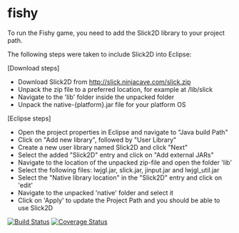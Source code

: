 # fishy
To run the Fishy game, you need to add the Slick2D library to your project path.

The following steps were taken to include Slick2D into Eclipse:

[Download steps]
- Download Slick2D from http://slick.ninjacave.com/slick.zip
- Unpack the zip file to a preferred location, for example at /lib/slick
- Navigate to the 'lib' folder inside the unpacked folder
- Unpack the native-{platform}.jar file for your platform OS

[Eclipse steps]
- Open the project properties in Eclipse and navigate to "Java build Path"
- Click on "Add new library", followed by "User Library"
- Create a new user library named Slick2D and click "Next"
- Select the added "Slick2D" entry and click on "Add external JARs"
- Navigate to the location of the unpacked zip-file and open the folder 'lib'
- Select the following files: lwjgl.jar, slick.jar, jinput.jar and lwjgl_util.jar
- Select the "Native library location" in the "Slick2D" entry and click on 'edit'
- Navigate to the unpacked 'native' folder and select it
- Click on 'Apply' to update the Project Path and you should be able to use Slick2D

[![Build Status](https://travis-ci.org/martijn9612/fishy.svg?branch=development)](https://travis-ci.org/martijn9612/fishy)
[![Coverage Status](https://coveralls.io/repos/martijn9612/fishy/badge.svg?branch=development&service=github)](https://coveralls.io/github/martijn9612/fishy?branch=development)
